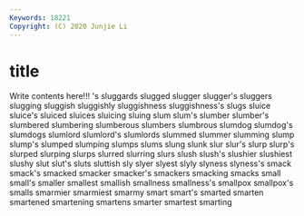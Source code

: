```yaml
---
Keywords: 18221
Copyright: (C) 2020 Junjie Li
---
```


# title

Write contents here!!!
's
sluggards 
slugged 
slugger 
slugger's 
sluggers 
slugging 
sluggish 
sluggishly 
sluggishness 
sluggishness's
slugs 
sluice 
sluice's 
sluiced 
sluices 
sluicing 
sluing 
slum 
slum's 
slumber
slumber's 
slumbered 
slumbering 
slumberous 
slumbers 
slumbrous 
slumdog 
slumdog's 
slumdogs 
slumlord
slumlord's 
slumlords 
slummed 
slummer 
slumming 
slump 
slump's 
slumped 
slumping 
slumps
slums 
slung 
slunk 
slur 
slur's 
slurp 
slurp's 
slurped 
slurping 
slurps
slurred 
slurring 
slurs 
slush 
slush's 
slushier 
slushiest 
slushy 
slut 
slut's
sluts 
sluttish 
sly 
slyer 
slyest 
slyly 
slyness 
slyness's 
smack 
smack's
smacked 
smacker 
smacker's 
smackers 
smacking 
smacks 
small 
small's 
smaller 
smallest
smallish 
smallness 
smallness's 
smallpox 
smallpox's 
smalls 
smarmier 
smarmiest 
smarmy 
smart
smart's 
smarted 
smarten 
smartened 
smartening 
smartens 
smarter 
smartest 
smarting 
